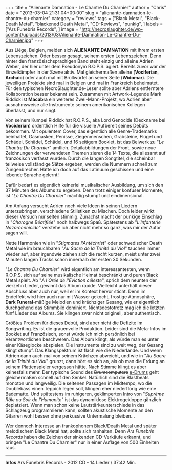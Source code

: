 +++
title = "Alienante Damnation - Le Chantre Du Charnier"
author = "Chris"
date = "2013-03-04 21:31:04+00:00"
slug = "alienante-damnation-le-chantre-du-charnier"
category = "reviews"
tags = ["Black Metal", "Black-Death Metal", "blackened Death Metal", "CD-Reviews", "punkig", ]
labels = ["Ars Funebris Records", ]
image = "http://necroslaughter.de/wp-content/uploads/2013/03/Alienante-Damnation-Le-Chantre-Du-Charnier.jpg"
+++

Aus Liège, Belgien, melden sich **ALIENANTE DAMNATION** mit ihrem ersten Lebenszeichen. Oder besser gesagt, seinem ersten Lebenszeichen. Denn hinter den französischsprachigen Band steht einzig und alleine Adrien Weber, der hier unter dem Pseudonym R.O.P.S. agiert.
Bereits zuvor war der Einzelkämpfer in der Szene aktiv. Mal gleichermaßen alleine (**Vociferian**, **Archaic**) oder auch mal mit Brüllwürfel an seiner Seite (**Widomar**). Die jeweiligen Projekte sind mal in Belgien und mal in Frankreich beheimatet. Für den typischen NecroSlaughter.de-Leser sollte aber Adriens entferntere Kollaboration besser bekannt sein. Zusammen mit Artwork-Legende Mark Riddick ist **Macabra** ein weiteres Zwei-Mann-Projekt, wo Adrien aber ausnahmsweise alle Instrumente seinem amerikanischen Kollegen überlässt, und nur singt.

Von seinem Kumpel Riddick hat R.O.P.S., aka Lord Genocide (Deckname bei **Vociderian**) ordentlich Hilfe für die visuelle Aufbereit seines Debüts bekommen. Mit opulentem Cover, das eigentlich alle Genre-Trademarks beinhaltet, Gasmasken, Penisse, Ziegenmenschen, Grabsteine, Flügel und Schädel, Schädel, Schädel, und 16 seitigem Booklet, ist das Beiwerk zu "_Le Chantre Du Charnier_" amtlich. Detailabbildungen der Front, sowie neue Zeichnungen der verwendeten Themen zieren die 14 Texte, die allesamt auf französisch verfasst wurden. Durch die langen Songtitel, die scheinbar teilweise vollständige Sätze ergeben, werden die Nummern schnell zum Zungenbrecher. Hätte ich doch auf das Latinuum geschissen und eine lebende Sprache gelernt!

Dafür bedarf es eigentlich keinerlei musikalischer Ausbildung, um sich den 37 Minuten des Albums zu ergeben. Denn trotz einiger konfuser Momente, ist "_Le Chantre Du Charnier_" mächtig stumpf und eindimensional.

Am Anfang versucht Adrien noch viele Ideen in seinen Liedern unterzubringen, verschiedene Stilistiken zu Mischen. Doch leider wirkt dieser Versuch nur selten stimmig. Zunächst macht der punkige Einschlag in "_Charogne Béatifiée_" noch halbwegs Spaß. Spätestens ab "_L'Infanterie Nazaréennicide_" verstehe ich aber nicht mehr so ganz, was mir der Autor sagen will.

Nette Harmonien wie in "_Stigmates l'Antéchrist_" oder schwedischer Death Metal wie im brauchbaren "_Au Sacre de la Trinité du Viol_" tauchen immer wieder auf, aber irgendwie ziehen sich die recht kurzen, meist unter zwei Minuten langen Tracks schon innerhalb der ersten 30 Sekunden.

"_Le Chantre Du Charnier_" wird eigentlich am interessantesten, wenn R.O.P.S. sich auf seine musikalische Heimat beschränkt und puren Black Metal spielt. Ab "_A l'Orée de l'Eviction céleste_", sprich dem neunten der vierzehn Lieder, gewinnt das Album rapide. Vielleicht unterhält dieser Abschluss aber auch nur, weil er im Kontext hervor sticht. Denn im Endeffekt wird hier auch nur mit Wasser gekocht, frostige Atmosphäre, **Dark Funeral**-mäßige Melodien und krächziger Gesang, wie er eigentlich durchgehend das Stimmbild dominiert.
Nichtsdestotrotz mag ich die letzten fünf Lieder des Albums. Sie klingen zwar nicht originell, aber authentisch.

Größtes Problem für dieses Debüt, sind aber nicht die Defizite im Songwriting. Es ist die grauenvolle Produktion. Leider sind die Meta-Infos im Booklet auf Französisch, sonst würde ich mich persönlich bei Verantwortlichen beschweren. Das Album klingt, als würde man es unter einer Käseglocke abspielen. Die Instrumente sind zu weit weg, der Gesang klingt stumpf. Das Klangspektrum ist flach wie die Niederlande. Und wenn Adrien dann auch mal von seinem Krächzen abweicht, und wie in "_Au Sacre de la Trinité du Viol_" grunzt, dann hört es sich an, als ob man die Erdung an seinem Plattenspieler vergessen hätte. Nach Stimme klingt es aber keinesfalls mehr.
Der typische Sound des <del datetime="2013-03-04T21:42:10+00:00">Drumcomputers</del> <ins datetime="2013-03-04T21:42:10+00:00">e-Drums</ins> geht gleichermaßen schnell auf den Senkel. Natürlich sind die Blastbeats monoton und langweilig. Die seltenen Passagen im Midtempo, wo die Doublebass einen Teppich legen soll, klingen eher niederflorig wie eine Badematte. Und spätestens im ruhigeren, geklimperten Intro von "_Supréme Râle au Soir de l'Humanite_" ist das dynamiklose Elektrogekloppe gänzlich deplatziert. Wenn man schon keine Lautstärkeunterschiede in das Schlagzeug programmieren kann, sollten akustische Momente an den Gitarren wohl besser ohne perkussive Untermalung bleiben...

Wer dennoch Interesse an frankophonem Black/Death Metal und später melodischem Black Metal hat, sollte sich ranhalten. Denn _Ars Funebris Records_ haben die Zeichen der sinkenden CD-Verkäufe erkannt, und bringen "Le Chantre Du Charnier" nur in einer Auflage von 500 Einheiten raus.



---
**Infos**
Ars Funebris Records - 2012
CD - 14 Lieder / 37:42 Min.
